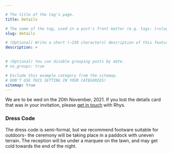 ```yaml
---

# The title of the tag's page.
title: Details

# The name of the tag, used in a post's front matter (e.g. tags: [<slug>]).
slug: details

# (Optional) Write a short (~150 characters) description of this featured tag.
description: >
  

# (Optional) You can disable grouping posts by date.
# no_groups: true

# Exclude this example category from the sitemap.
# DON'T USE THIS SETTING IN YOUR CATEGORIES!
sitemap: true
---
```

We are to be wed on the 20th November, 2021. If you lost the details card that was in your invitation, please [get in touch](mailto:rhysg3@gmail.com) with Rhys. 

### Dress Code
The dress code is semi-formal, but we recommend footware suitable for outdoors- the ceremony will be taking place in a paddock with uneven terrain. The reception will be under a marquee on the lawn, and may get cold towards the end of the night.

<!-- ### Schedule
This is a rough schedule of how the big day will go. 

#### 3-3:30pm
Drinks will be served upon arrival.
{:.note title="Arrival"}
#### 4:15-4:30pm
The ceremony will take place in the paddock, weather permitting. We're not big on long speeches, and will keep it short.
{:.note title="Ceremony"}
#### 4:30-6pm
Photos, open bar, and general revelry.
{:.note title="Cocktail Hour"}
#### 6pm
Reception starts, on-site- no need to go anywhere!
{:.note title="Reception"}
#### 8pm-late
Celebrate with food, dancing, and general merriment! -->

